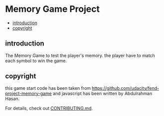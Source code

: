 # Memory Game Project
* [introduction](#introduction)
* [copyright](#copyright)

## introduction
The Memory Game to test the player's memory. the player have to match each symbol to win the game.
## copyright
this game start code has been taken from https://github.com/udacity/fend-project-memory-game and javascript has been written by Abdulrahman Hasan.

For details, check out [CONTRIBUTING.md](CONTRIBUTING.md).
